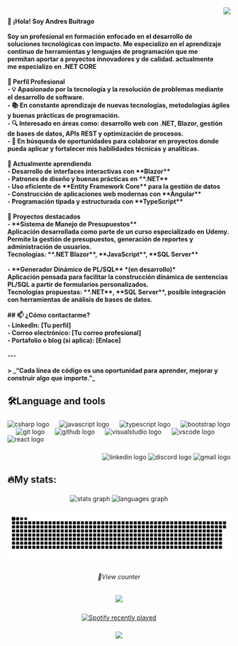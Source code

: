 <img align="right" height="200" src="https://i.imgflip.com/65efzo.gif"  />

###

<h4 align="left">👋 ¡Hola! Soy Andres Buitrago<br><br>Soy un profesional en formación enfocado en el desarrollo de soluciones tecnológicas con impacto. Me especializo en el aprendizaje continuo de herramientas y lenguajes de programación que me permitan aportar a proyectos innovadores y de calidad. actualmente me especializo en .NET CORE<br><br>🎯 Perfil Profesional<br>- 💡 Apasionado por la tecnología y la resolución de problemas mediante el desarrollo de software.<br>- 📚 En constante aprendizaje de nuevas tecnologías, metodologías ágiles y buenas prácticas de programación.<br>- 🔍 Interesado en áreas como: desarrollo web con .NET, Blazor, gestión de bases de datos, APIs REST y optimización de procesos.<br>- 🤝 En búsqueda de oportunidades para colaborar en proyectos donde pueda aplicar y fortalecer mis habilidades técnicas y analíticas.<br><br>🧠 Actualmente aprendiendo<br>- Desarrollo de interfaces interactivas con **Blazor**<br>- Patrones de diseño y buenas prácticas en **.NET**<br>- Uso eficiente de **Entity Framework Core** para la gestión de datos<br>- Construcción de aplicaciones web modernas con **Angular**<br>- Programación tipada y estructurada con **TypeScript**<br><br>🧩 Proyectos destacados<br>- **Sistema de Manejo de Presupuestos**  <br>  Aplicación desarrollada como parte de un curso especializado en Udemy. Permite la gestión de presupuestos, generación de reportes y administración de usuarios.  <br>  Tecnologías: **.NET Blazor**, **JavaScript**, **SQL Server**<br><br>- **Generador Dinámico de PL/SQL** *(en desarrollo)*  <br>  Aplicación pensada para facilitar la construcción dinámica de sentencias PL/SQL a partir de formularios personalizados.  <br>  Tecnologías propuestas: **.NET**, **SQL Server**, posible integración con herramientas de análisis de bases de datos.<br><br>## 📫 ¿Cómo contactarme?<br>- LinkedIn: [Tu perfil]<br>- Correo electrónico: [Tu correo profesional]<br>- Portafolio o blog (si aplica): [Enlace]<br><br>---<br><br>> _“Cada línea de código es una oportunidad para aprender, mejorar y construir algo que importe.”_</h4>

###

<h2 align="left">🛠️Language and tools</h2>

###

<div align="left">
  <img src="https://cdn.jsdelivr.net/gh/devicons/devicon/icons/csharp/csharp-original.svg" height="35" alt="csharp logo"  />
  <img width="15" />
  <img src="https://cdn.jsdelivr.net/gh/devicons/devicon/icons/javascript/javascript-original.svg" height="35" alt="javascript logo"  />
  <img width="15" />
  <img src="https://cdn.jsdelivr.net/gh/devicons/devicon/icons/typescript/typescript-original.svg" height="35" alt="typescript logo"  />
  <img width="15" />
  <img src="https://cdn.jsdelivr.net/gh/devicons/devicon/icons/bootstrap/bootstrap-original.svg" height="35" alt="bootstrap logo"  />
  <img width="15" />
  <img src="https://cdn.jsdelivr.net/gh/devicons/devicon/icons/git/git-original.svg" height="35" alt="git logo"  />
  <img width="15" />
  <img src="https://cdn.jsdelivr.net/gh/devicons/devicon/icons/github/github-original.svg" height="35" alt="github logo"  />
  <img width="15" />
  <img src="https://cdn.jsdelivr.net/gh/devicons/devicon/icons/visualstudio/visualstudio-plain.svg" height="35" alt="visualstudio logo"  />
  <img width="15" />
  <img src="https://cdn.jsdelivr.net/gh/devicons/devicon/icons/vscode/vscode-original.svg" height="35" alt="vscode logo"  />
  <img width="15" />
  <img src="https://cdn.jsdelivr.net/gh/devicons/devicon/icons/react/react-original.svg" height="35" alt="react logo"  />
</div>

###

<div align="right">
  <img src="https://raw.githubusercontent.com/maurodesouza/profile-readme-generator/master/src/assets/icons/social/linkedin/default.svg" width="50" height="35" alt="linkedin logo"  />
  <img src="https://raw.githubusercontent.com/maurodesouza/profile-readme-generator/master/src/assets/icons/social/discord/default.svg" width="50" height="35" alt="discord logo"  />
  <img src="https://raw.githubusercontent.com/maurodesouza/profile-readme-generator/master/src/assets/icons/social/gmail/default.svg" width="50" height="35" alt="gmail logo"  />
</div>

###

<h2 align="left">🔥My stats:</h2>

###

<div align="center">
  <img src="https://github-readme-stats.vercel.app/api?username=andrewdevui&hide_title=false&hide_rank=false&show_icons=true&include_all_commits=true&count_private=true&disable_animations=false&theme=dracula&locale=en&hide_border=false&order=1" height="150" alt="stats graph"  />
  <img src="https://github-readme-stats.vercel.app/api/top-langs?username=andrewdevui&locale=en&hide_title=false&layout=compact&card_width=320&langs_count=5&theme=dracula&hide_border=false&order=2" height="150" alt="languages graph"  />
</div>

###

<img src="https://raw.githubusercontent.com/andrewdevui/andrewdevui/output/snake.svg" alt="Snake animation" />

###

<h6 align="center">👀View counter</h6>

###

<div align="center">
  <img src="https://profile-counter.glitch.me/andrewdevui/count.svg?"  />
</div>

###

<div align="center">
  <a href="https://open.spotify.com/user/gn8x5utvabnevy722h9bzkhje">
    <img src="https://spotify-recently-played-readme.vercel.app/api?user=gn8x5utvabnevy722h9bzkhje&count=5&unique=false" alt="Spotify recently played"  />
  </a>
</div>

###

<div align="center">
  <img height="200" src="/Al_tABOADO.hpg"  />
</div>

###
